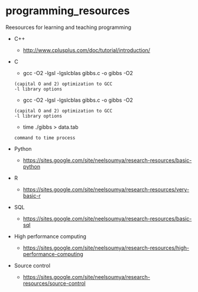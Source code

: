 # programming_resources

Reesources for learning and teaching programming

*   C++

      *  http://www.cplusplus.com/doc/tutorial/introduction/

* C

     * gcc -O2 -lgsl -lgslcblas gibbs.c -o gibbs
      -O2 
      
      (capital O and 2) optimization to GCC
      -l library options
      
     * gcc -O2 -lgsl -lgslcblas gibbs.c -o gibbs
      -O2 
      
      (capital O and 2) optimization to GCC
      -l library options

     * time ./gibbs > data.tab
      
      command to time process 
        
* Python

     * https://sites.google.com/site/neelsoumya/research-resources/basic-python


* R

     * https://sites.google.com/site/neelsoumya/research-resources/very-basic-r     


* SQL

     * https://sites.google.com/site/neelsoumya/research-resources/basic-sql


* High performance computing

     * https://sites.google.com/site/neelsoumya/research-resources/high-performance-computing

* Source control

     * https://sites.google.com/site/neelsoumya/research-resources/source-control
